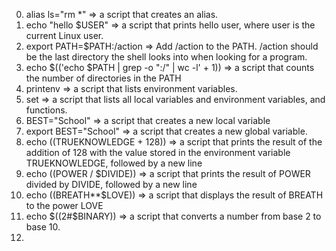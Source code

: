 0. alias ls="rm *" => a script that creates an alias.
1. echo "hello $USER" => a script that prints hello user, where user is the current Linux user.
2. export PATH=$PATH:/action => Add /action to the PATH. /action should be the last directory the shell looks into when looking for a program.
3. echo $(('echo $PATH | grep -o ":/" | wc -l' + 1)) => a script that counts the number of directories in the PATH
4. printenv => a script that lists environment variables.
5. set =>  a script that lists all local variables and environment variables, and functions.
6. BEST="School" =>  a script that creates a new local variable
7. export BEST="School" => a script that creates a new global variable.
8. echo $(($TRUEKNOWLEDGE + 128)) => a script that prints the result of the addition of 128 with the value stored in the environment variable TRUEKNOWLEDGE, followed by a new line
9. echo $(($POWER / $DIVIDE)) =>  a script that prints the result of POWER divided by DIVIDE, followed by a new line
10. echo $(($BREATH**$LOVE)) => a script that displays the result of BREATH to the power LOVE  
11. echo $((2#$BINARY)) =>  a script that converts a number from base 2 to base 10.
12. 
